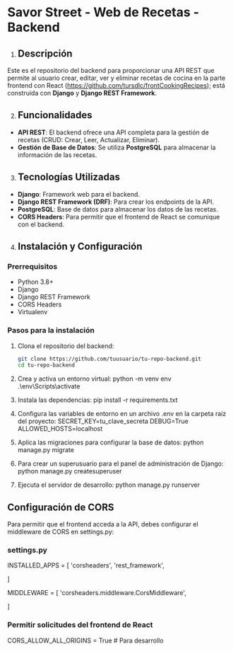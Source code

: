 # Savor Street - Web de Recetas - Backend

1. ## Descripción
   
Este es el repositorio del backend para proporcionar una API REST que permite al usuario crear, editar, ver y eliminar recetas de cocina en la parte frontend con React (https://github.com/tursdlc/frontCookingRecipes); está construida con **Django** y **Django REST Framework**. 

2. ## Funcionalidades

- **API REST**: El backend ofrece una API completa para la gestión de recetas (CRUD: Crear, Leer, Actualizar, Eliminar).
- **Gestión de Base de Datos**: Se utiliza **PostgreSQL** para almacenar la información de las recetas.

3. ## Tecnologías Utilizadas

- **Django**: Framework web para el backend.
- **Django REST Framework (DRF)**: Para crear los endpoints de la API.
- **PostgreSQL**: Base de datos para almacenar los datos de las recetas.
- **CORS Headers**: Para permitir que el frontend de React se comunique con el backend.

4. ## Instalación y Configuración

### Prerrequisitos

- Python 3.8+
- Django
- Django REST Framework
- CORS Headers
- Virtualenv

### Pasos para la instalación

1. Clona el repositorio del backend:
   ```bash
   git clone https://github.com/tuusuario/tu-repo-backend.git
   cd tu-repo-backend
   
2. Crea y activa un entorno virtual:
   python -m venv env
   .\env\Scripts\activate
   
3. Instala las dependencias:
   pip install -r requirements.txt

4. Configura las variables de entorno en un archivo .env en la carpeta raíz del proyecto:
   SECRET_KEY=tu_clave_secreta
   DEBUG=True
   ALLOWED_HOSTS=localhost

5. Aplica las migraciones para configurar la base de datos:
   python manage.py migrate

6. Para crear un superusuario para el panel de administración de Django:
   python manage.py createsuperuser

7. Ejecuta el servidor de desarrollo:
   python manage.py runserver


## Configuración de CORS

Para permitir que el frontend acceda a la API, debes configurar el middleware de CORS en settings.py:

### settings.py
INSTALLED_APPS = [
 'corsheaders',
    'rest_framework',
    
]

MIDDLEWARE = [
    'corsheaders.middleware.CorsMiddleware',
    
]

### Permitir solicitudes del frontend de React
CORS_ALLOW_ALL_ORIGINS = True  # Para desarrollo



   
   
   
